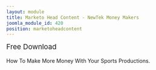```yaml
---
layout: module
title: Marketo Head Content - NewTek Money Makers
joomla_module_id: 420
position: marketoheadcontent
---
```

<p><span><span style="font-size: 14pt;">Free Download</span><br /></span><br /> How To Make More Money With Your Sports Productions.</p>
